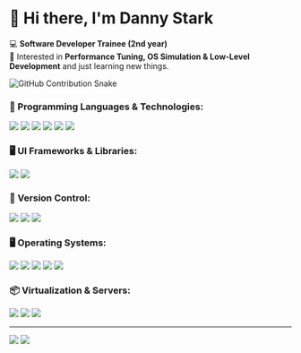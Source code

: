 <h1>👋 Hi there, I'm Danny Stark</h1>

<p>
    💻 <strong>Software Developer Trainee (2nd year)</strong>
    <br>
    🚀 Interested in <strong>Performance Tuning, OS Simulation & Low-Level Development</strong> and just learning new things.
</p>

<picture>
   <source media="(prefers-color-scheme: dark)" srcset="https://raw.githubusercontent.com/<deinGitHubBenutzername>/<deinGitHubBenutzername>/output/github-contribution-grid-snake-dark.svg">
   <img src="https://raw.githubusercontent.com/<deinGitHubBenutzername>/<deinGitHubBenutzername>/output/github-contribution-grid-snake.svg" alt="GitHub Contribution Snake">
</picture>

<h3>🔧 Programming Languages & Technologies:</h3>
<p>
    <img src="https://img.shields.io/badge/-C%23-239120?style=plastic&logo=csharp&logoColor=black">
    <img src="https://img.shields.io/badge/-.NET-512BD4?style=plastic&logo=dotnet&logoColor=black">
    <img src="https://img.shields.io/badge/-C++-00599C?style=plastic&logo=c%2B%2B&logoColor=black">
    <img src="https://img.shields.io/badge/-JavaScript-F7DF1E?style=plastic&logo=javascript&logoColor=black">
    <img src="https://img.shields.io/badge/-HTML5-E34F26?style=plastic&logo=html5&logoColor=black">
    <img src="https://img.shields.io/badge/-CSS3-1572B6?style=plastic&logo=css3&logoColor=black">
</p>

<h3>🖥️ UI Frameworks & Libraries:</h3>
<p>
    <img src="https://img.shields.io/badge/-WinForms-0078D6?style=plastic&logo=windows&logoColor=black">
    <img src="https://img.shields.io/badge/-DevExpress-FF7200?style=plastic&logo=devexpress&logoColor=black">
</p>

<h3>🔄 Version Control:</h3>
<p>
    <img src="https://img.shields.io/badge/-Git-F05032?style=plastic&logo=git&logoColor=black">
    <img src="https://img.shields.io/badge/-GitHub-181717?style=plastic&logo=github&logoColor=black">
    <img src="https://img.shields.io/badge/-Subversion-809CC9?style=plastic&logo=subversion&logoColor=black">
</p>

<h3>🖥️ Operating Systems:</h3>
<p>
    <img src="https://img.shields.io/badge/-Windows-0078D6?style=plastic&logo=windows&logoColor=black">
    <img src="https://img.shields.io/badge/-Linux-FCC624?style=plastic&logo=linux&logoColor=black">
    <img src="https://img.shields.io/badge/-Debian-A81D33?style=plastic&logo=debian&logoColor=black">
    <img src="https://img.shields.io/badge/-Gentoo-54487A?style=plastic&logo=gentoo&logoColor=black">
    <img src="https://img.shields.io/badge/-Kali_Linux-557C94?style=plastic&logo=kali-linux&logoColor=black">
</p>

<h3>📦 Virtualization & Servers:</h3>
<p>
    <img src="https://img.shields.io/badge/-VirtualBox-183A61?style=plastic&logo=virtualbox&logoColor=black">
    <img src="https://img.shields.io/badge/-VMware-607078?style=plastic&logo=vmware&logoColor=black">
    <img src="https://img.shields.io/badge/-Nginx-009639?style=plastic&logo=nginx&logoColor=black">
</p>

<hr>
<!-- GitHub Stats -->
<p>
    <img src="https://github-readme-stats.vercel.app/api/top-langs/?username=0xD4nny&show_icons=true&cache_seconds=86400&layout=compact&theme=tokyonight&hide_border=true">
    <img src="https://github-readme-stats.vercel.app/api?username=0xD4nny&show_icons=true&cache_seconds=86400&layout=compact&theme=tokyonight&hide_border=true">
</p>



<!--
Here are some ideas to get you started:
- 🔭 I’m currently working on ...
- 🌱 I’m currently learning ...
- 👯 I’m looking to collaborate on ...
- 🤔 I’m looking for help with ...
- 💬 Ask me about ...
- 📫 How to reach me: ...
- ⚡ Fun fact: ...
-->
